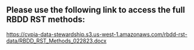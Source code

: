 ## Please use the following link to access the full RBDD RST methods:

https://cvpia-data-stewardship.s3.us-west-1.amazonaws.com/rbdd-rst-data/RBDD_RST_Methods_022823.docx
